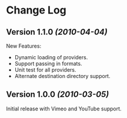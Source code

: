 Change Log
==========

Version 1.1.0 *(2010-04-04)*
--------------------------------
New Features:

 * Dynamic loading of providers.
 * Support passing in formats.
 * Unit test for all providers.
 * Alternate destination directory support.

Version 1.0.0 *(2010-03-05)*
----------------------------
Initial release with Vimeo and YouTube support.